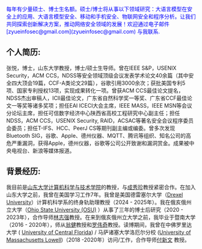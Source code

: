 <span style="color: blue;">
每年有少量硕士、博士生名额。硕士/博士将从事以下领域研究：大语言模型在安全上的应用、大语言模型安全、移动和手机安全、物联网安全和程序分析。让我们共同探索创新解决方案，推动网络安全领域的发展！欢迎通过电子邮件 [zyueinfosec@gmail.com](zyueinfosec@gmail.com) 与我联系. </span>

 
个人简历:
------
张悦，博士，山东大学教授，博士/硕士生导师。曾在IEEE S&P，USENIX Security，ACM CCS，NDSS等安全领域顶级会议发表学术论文40余篇（其中安全四大顶会19篇，CCF-A类论文29篇），谷歌引用3000余次；获批美国专利5项、国家专利授权13项，实现成果转化一项。曾获ACM CCS最佳论文提名，NDSS杰出审稿人，ICII最佳论文，广东省自然科学奖一等奖、广东省CCF最佳论文一等奖等诸多奖项；担任EAI ICECI大会主席，IEEE MASS，IEEE MSN等会议分论坛主席，担任可信数字经济中心陕西省高校工程研究中心副主任；担任NDSS，ACM CCS，USENIX Security, RAID，ACSAC等著名安全会议程序委员会委员；担任T-IFS、HCC、PeerJ CS等期刊副主编或编委。曾多次发现 Bluetooth SIG，谷歌、Apple、德州仪器、MQTT、腾讯等组织、知名公司的高危严重漏洞，获得Apple，德州仪器，谷歌等公司公开致谢和漏洞赏金。成果被中央电视台、新浪等媒体报道。

背景经历:
------
我目前是[山东大学计算机科学与技术学院](https://www.en.sdu.edu.cn/)的教授，与[成秀珍](https://scholar.google.com/citations?user=O1yGhH0AAAAJ&hl=en)教授紧密合作。在加入山东大学之前，我曾在美国学习工作7年。我曾是美国德雷塞尔大学（[Drexel University](https://drexel.edu/)）计算机科学系的终身轨助理教授（2024 - 2025年）。我在俄亥俄州立大学（[Ohio State University (OSU)](http://www.osu.edu/) ）从事了三年的博士后研究（2020 - 2023年），合作导师[林志强](https://zhiqlin.github.io/)教授。在来到俄亥俄州立大学之前，我毕业于暨南大学（2016 - 2020年），师从[翁健](https://scholar.google.com/citations?user=7xRkSZAAAAAJ&hl=en)教授和[罗伟奇](https://english.jnu.edu.cn/2012/0709/c2027a48148/page.htm)教授。读博期间，我曾在中佛罗里达大学 ( [University of Central Florida](https://www.ucf.edu/)) / 马萨诸塞大学洛厄尔分校 ([University of Massachusetts Lowell](https://www.uml.edu/))（2018 -2020年）访问/工作，合作导师[付新文](https://www.cs.uml.edu/~xinwenfu/index.html) 教授。

  
